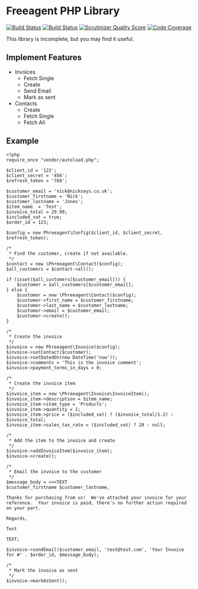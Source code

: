 # Freeagent PHP Library

[![Build Status](https://travis-ci.org/punkstar/phreeagent.png?branch=master)](https://travis-ci.org/punkstar/phreeagent)
[![Build Status](https://travis-ci.org/punkstar/phreeagent.png?branch=develop)](https://travis-ci.org/punkstar/phreeagent)
[![Scrutinizer Quality Score](https://scrutinizer-ci.com/g/punkstar/phreeagent/badges/quality-score.png?s=09805340d3b322a0f649446c484d9134438b7bfd)](https://scrutinizer-ci.com/g/punkstar/phreeagent/)
[![Code Coverage](https://scrutinizer-ci.com/g/punkstar/phreeagent/badges/coverage.png?s=8d4657bf5079fb1142acde10713183cc2051993f)](https://scrutinizer-ci.com/g/punkstar/phreeagent/)

This library is incomplete, but you may find it useful.

## Implement Features

* Invoices
    * Fetch Single
    * Create
    * Send Email
    * Mark as sent
* Contacts
    * Create
    * Fetch Single
    * Fetch All

## Example

    <?php
    require_once "vendor/autoload.php";

    $client_id = '123';
    $client_secret = '456';
    $refresh_token = '789';

    $customer_email = 'nick@nicksays.co.uk';
    $customer_firstname = 'Nick';
    $customer_lastname = 'Jones';
    $item_name  = 'Test';
    $invoice_total = 29.99;
    $included_vat = true;
    $order_id = 123;

    $config = new Phreeagent\Config($client_id, $client_secret, $refresh_token);

    /*
     * Find the customer, create if not available.
     */
    $contact = new \Phreeagent\Contact($config);
    $all_customers = $contact->all();

    if (isset($all_customers[$customer_email])) {
        $customer = $all_customers[$customer_email];
    } else {
        $customer = new \Phreeagent\Contact($config);
        $customer->first_name = $customer_firstname;
        $customer->last_name = $customer_lastname;
        $customer->email = $customer_email;
        $customer->create();
    }

    /*
     * Create the invoice
     */
    $invoice = new Phreeagent\Invoice($config);
    $invoice->setContact($customer);
    $invoice->setDatedOn(new DateTime('now'));
    $invoice->comments = 'This is the invoice comment';
    $invoice->payment_terms_in_days = 0;

    /*
     * Create the invoice item
     */
    $invoice_item = new \Phreeagent\Invoice\InvoiceItem();
    $invoice_item->description = $item_name;
    $invoice_item->item_type = 'Products';
    $invoice_item->quantity = 1;
    $invoice_item->price = ($included_vat) ? ($invoice_total/1.2) : $invoice_total;
    $invoice_item->sales_tax_rate = ($included_vat) ? 20 : null;

    /*
     * Add the item to the invoice and create
     */
    $invoice->addInvoiceItem($invoice_item);
    $invoice->create();

    /*
     * Email the invoice to the customer
     */
    $message_body = <<<TEXT
    $customer_firstname $customer_lastname,

    Thanks for purchasing from us!  We've attached your invoice for your reference.  Your invoice is paid, there's no further action required on your part.

    Regards,

    Test

    TEXT;

    $invoice->sendEmail($customer_email, 'test@test.com', 'Your Invoice for #' . $order_id, $message_body);

    /*
     * Mark the invoice as sent
     */
    $invoice->markAsSent();
